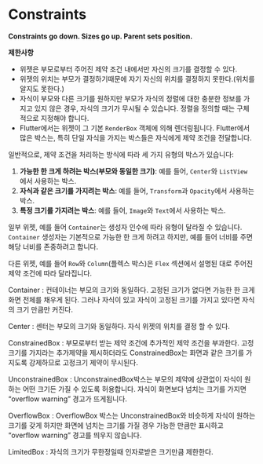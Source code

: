 # **Constraints**

**Constraints go down. Sizes go up. Parent sets position.**

**제한사항**

- 위젯은 부모로부터 주어진 제약 조건 내에서만 자신의 크기를 결정할 수 있다.
- 위젯의 위치는 부모가 결정하기때문에 자기 자신의 위치를 결정하지 못한다.(위치를 알지도 못한다.)
- 자식이 부모와 다른 크기를 원하지만 부모가 자식의 정렬에 대한 충분한 정보를 가지고 있지 않은 경우, 자식의 크기가 무시될 수 있습니다. 정렬을 정의할 때는 구체적으로 지정해야 합니다.
- Flutter에서는 위젯이 그 기본 `RenderBox` 객체에 의해 렌더링됩니다. Flutter에서 많은 박스는, 특히 단일 자식을 가지는 박스들은 자식에게 제약 조건을 전달합니다.

일반적으로, 제약 조건을 처리하는 방식에 따라 세 가지 유형의 박스가 있습니다:

1. **가능한 한 크게 하려는 박스(부모와 동일한 크기)**: 예를 들어, `Center`와 `ListView` 에서 사용하는 박스.
2. **자식과 같은 크기를 가지려는 박스**: 예를 들어, `Transform`과 `Opacity`에서 사용하는 박스.
3. **특정 크기를 가지려는 박스**: 예를 들어, `Image`와 `Text`에서 사용하는 박스.

일부 위젯, 예를 들어 `Container`는 생성자 인수에 따라 유형이 달라질 수 있습니다. `Container` 생성자는 기본적으로 가능한 한 크게 하려고 하지만, 예를 들어 너비를 주면 해당 너비를 존중하려고 합니다.

다른 위젯, 예를 들어 `Row`와 `Column`(플렉스 박스)은 `Flex` 섹션에서 설명된 대로 주어진 제약 조건에 따라 달라집니다.

Container : 컨테이너는 부모의 크기와 동일하다. 고정된 크기가 없다면 가능한 한 크게 화면 전체를 채우게 된다. 그러나 자식이 있고 자식이 고정된 크기를 가지고 있다면 자식의 크기 만큼만 커진다.

Center : 센터는 부모의 크기와 동일하다. 자식 위젯의 위치를 결정 할 수 있다.

ConstrainedBox : 부모로부터 받는 제약 조건에 추가적인 제약 조건을 부과한다. 고정크기를 가지라는 추가제약을 제시하더라도 ConstrainedBox는 화면과 같은 크기를 가지도록 강제하므로 고정크기 제약이 무시된다.

UnconstrainedBox : UnconstrainedBox박스는 부모의 제약에 상관없이 자식이 원하는 어떤 크기든 가질 수 있도록 허용합니다. 자식이 화면보다 넘치는 크기를 가지면 “overflow warning” 경고가 뜨게됩니다.

OverflowBox : OverflowBox 박스는 UnconstrainedBox와 비슷하게 자식이 원하는 크기를 갖게 하지만 화면에 넘치는 크기를 가질 경우 가능한 만큼만 표시하고 “overflow warning” 경고를 띄우지 않습니다.

 LimitedBox : 자식의 크기가 무한정일때 인자로받은 크기만큼 제한한다.
